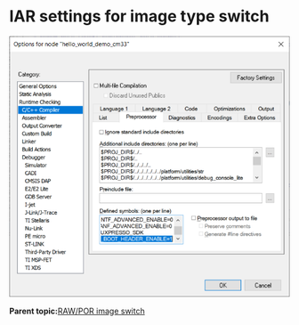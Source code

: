 # IAR settings for image type switch 

![](../images/IAR_RAW_POR_Image_Switch.png "IAR settings for image type switch")

**Parent topic:**[RAW/POR image switch](../topics/RAW_POR_image_switch.md)

